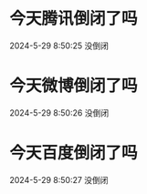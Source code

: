 # 今天腾讯倒闭了吗

2024-5-29 8:50:25 没倒闭

# 今天微博倒闭了吗

2024-5-29 8:50:26 没倒闭

# 今天百度倒闭了吗

2024-5-29 8:50:27 没倒闭

